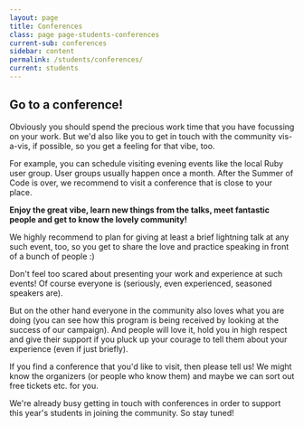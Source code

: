 ```yaml
---
layout: page
title: Conferences
class: page page-students-conferences
current-sub: conferences
sidebar: content
permalink: /students/conferences/
current: students
---
```


<style>
  table {
    width: 100%;
    margin-bottom: 3em;
    border-collapse: collapse;
  }
  th, td {
    width: 19%;
    text-align: left;
    border: 1px solid #ccc;
    padding: 0.5em 1em;
  }
  th:nth-of-type(4), td:nth-of-type(4) {
    width: 24%;
  }

  .tweet {
    padding: 1em;
    background-color: #eee;
    border-color: #ccc;
    border-radius: 10px;
  }
</style>

## Go to a conference!

Obviously you should spend the precious work time that you have focussing on
your work. But we'd also like you to get in touch with the community vis-a-vis,
if possible, so you get a feeling for that vibe, too.

For example, you can schedule visiting evening events like the local Ruby user
group. User groups usually happen once a month. After the Summer of Code is
over, we recommend to visit a conference that is close to your place.

**Enjoy the great vibe, learn new things from the talks,
meet fantastic people and get to know the lovely community!**

We highly recommend to plan for giving at least a brief lightning talk at any
such event, too, so you get to share the love and practice speaking in front of
a bunch of people :)

Don't feel too scared about presenting your work and experience at such events!
Of course everyone is (seriously, even experienced, seasoned speakers are).

But on the other hand everyone in the community also loves what you are doing
(you can see how this program is being received by looking at the success of
our campaign). And people will love it, hold you in high respect and give their
support if you pluck up your courage to tell them about your experience (even
if just briefly).

If you find a conference that you'd like to visit, then please tell us! We
might know the organizers (or people who know them) and maybe we can sort out
free tickets etc. for you.

We're already busy getting in touch with conferences in order to support this year's students in joining the community. So stay tuned!
